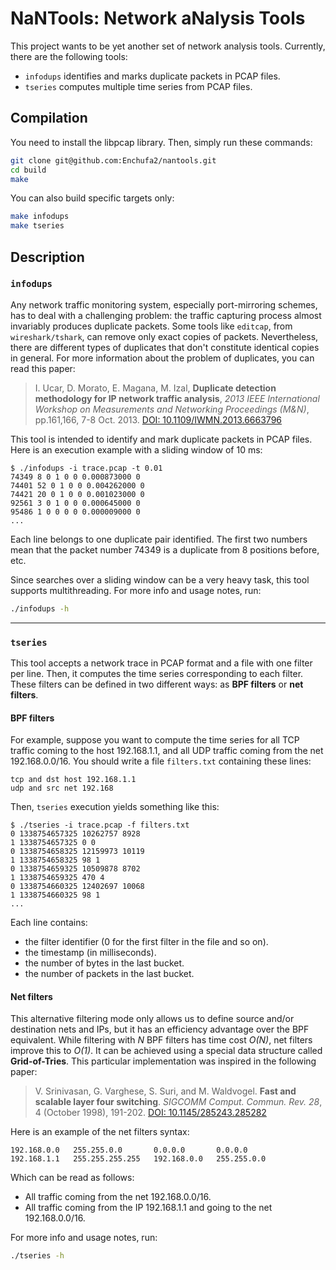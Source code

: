 # NaNTools: Network aNalysis Tools

This project wants to be yet another set of network analysis tools. Currently, there are the following tools:

* `infodups` identifies and marks duplicate packets in PCAP files.
* `tseries` computes multiple time series from PCAP files.

## Compilation

You need to install the libpcap library. Then, simply run these commands:

```bash
git clone git@github.com:Enchufa2/nantools.git
cd build
make
```

You can also build specific targets only:

```bash
make infodups
make tseries
```

## Description

### `infodups`

Any network traffic monitoring system, especially port-mirroring schemes, has to deal with a challenging problem: the traffic capturing process almost invariably produces duplicate packets. Some tools like `editcap`, from `wireshark/tshark`, can remove only exact copies of packets. Nevertheless, there are different types of duplicates that don't constitute identical copies in general. For more information about the problem of duplicates, you can read this paper:

> I. Ucar, D. Morato, E. Magana, M. Izal, __Duplicate detection methodology for IP network traffic analysis__, _2013 IEEE International Workshop on Measurements and Networking Proceedings (M&N)_, pp.161,166, 7-8 Oct. 2013. [DOI: 10.1109/IWMN.2013.6663796](http://doi.org/10.1109/IWMN.2013.6663796)

This tool is intended to identify and mark duplicate packets in PCAP files. Here is an execution example with a sliding window of 10 ms:

```
$ ./infodups -i trace.pcap -t 0.01
74349 8 0 1 0 0 0.000873000 0
74401 52 0 1 0 0 0.004262000 0
74421 20 0 1 0 0 0.001023000 0
92561 3 0 1 0 0 0.000645000 0
95486 1 0 0 0 0 0.000009000 0
...
```

Each line belongs to one duplicate pair identified. The first two numbers mean that the packet number 74349 is a duplicate from 8 positions before, etc.

Since searches over a sliding window can be a very heavy task, this tool supports multithreading. For more info and usage notes, run:

```bash
./infodups -h
```

---

### `tseries`

This tool accepts a network trace in PCAP format and a file with one filter per line. Then, it computes the time series corresponding to each filter. These filters can be defined in two different ways: as __BPF filters__ or __net filters__.

#### BPF filters

For example, suppose you want to compute the time series for all TCP traffic coming to the host 192.168.1.1, and all UDP traffic coming from the net 192.168.0.0/16. You should write a file `filters.txt` containing these lines:

```
tcp and dst host 192.168.1.1
udp and src net 192.168
```

Then, `tseries` execution yields something like this:

```
$ ./tseries -i trace.pcap -f filters.txt
0 1338754657325 10262757 8928
1 1338754657325 0 0
0 1338754658325 12159973 10119
1 1338754658325 98 1
0 1338754659325 10509878 8702
1 1338754659325 470 4
0 1338754660325 12402697 10068
1 1338754660325 98 1
...
```

Each line contains:

* the filter identifier (0 for the first filter in the file and so on).
* the timestamp (in milliseconds).
* the number of bytes in the last bucket.
* the number of packets in the last bucket.

#### Net filters

This alternative filtering mode only allows us to define source and/or destination nets and IPs, but it has an efficiency advantage over the BPF equivalent. While filtering with _N_ BPF filters has time cost _O(N)_, net filters improve this to _O(1)_. It can be achieved using a special data structure called __Grid-of-Tries__. This particular implementation was inspired in the following paper:

> V. Srinivasan, G. Varghese, S. Suri, and M. Waldvogel. __Fast and scalable layer four switching__. _SIGCOMM Comput. Commun. Rev. 28_, 4 (October 1998), 191-202. [DOI: 10.1145/285243.285282](http://doi.acm.org/10.1145/285243.285282)

Here is an example of the net filters syntax:

```
192.168.0.0   255.255.0.0       0.0.0.0       0.0.0.0
192.168.1.1   255.255.255.255   192.168.0.0   255.255.0.0
```

Which can be read as follows:

* All traffic coming from the net 192.168.0.0/16.
* All traffic coming from the IP 192.168.1.1 and going to the net 192.168.0.0/16.

For more info and usage notes, run:

```bash
./tseries -h
```
